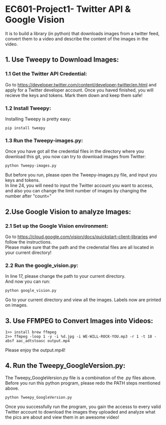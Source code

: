 # EC601-Project1- Twitter API & Google Vision

It is to build a library (in python) that downloads images from a twitter feed, convert them to a video and describe the   content of the images in the video.

## 1. Use Tweepy to Download Images:

### 1.1 Get the Twitter API Credential:

Go to https://developer.twitter.com/content/developer-twitter/en.html and apply for a Twitter developer account. Once you haved finished, you will recieve the keys and tokens. Mark them down and keep them safe! 

### 1.2 Install Tweepy:  

Installing Tweepy is pretty easy:  

	pip install tweepy  
  
### 1.3 Run the Tweepy-images.py:  
Once you have got all the credential files in the directory where you download this git, you now can try to download images from Twitter:  

	python Tweepy-images.py  
		
But before you run, please open the Tweepy-images.py file, and input you keys and tokens.  
In line 24, you will need to input the Twitter account you want to access, and also you can change the limit number of images by changing the number after "count="
  
## 2.Use Google Vision to analyze Images:  
  
  ### 2.1 Set up the Google Vision environment:  
  Go to https://cloud.google.com/vision/docs/quickstart-client-libraries and follow the instructions.  
   Please make sure that the path and the credenstial files are all located in your current directory!  
      
  ### 2.2 Run the google_vision.py:  
  In line 17, please change the path to your current directory.  
  And now you can run:  
    
	python google_vision.py  
	  
Go to your current directory and view all the images. Labels now are printed on images.  
  
## 3. Use FFMPEG to Convert Images into Videos:  
  
	1>> install brew ffmpeg
	2>> ffmpeg -loop 1 -y -i %d.jpg -i WE-WILL-ROCK-YOU.mp3 -r 1 -t 18 -absf aac_adtstoasc output.mp4   
	
Please enjoy the output.mp4!  
  
 ## 4. Run the Tweepy_GoogleVersion.py:
 The Tweepy_GoogleVersion.py file is a combination of the .py files above.  
 Before you run this python program, please redo the PATH steps mentioned above.   
   
    python Tweepy_GoogleVersion.py  
    
Once you successfully run the program, you gain the accesss to every valid Twitter account to download the images they uploaded and analyze what the pics are about and view them in an awesome video!


